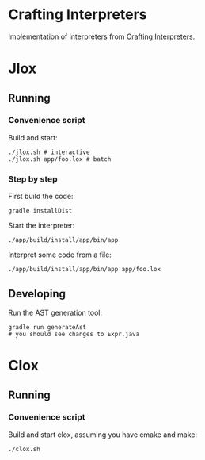 # Crafting Interpreters

Implementation of interpreters from [Crafting Interpreters](http://craftinginterpreters.com).

# Jlox

## Running

### Convenience script

Build and start:

```shell
./jlox.sh # interactive
./jlox.sh app/foo.lox # batch
```

### Step by step

First build the code:

```shell
gradle installDist
```

Start the interpreter:

```shell
./app/build/install/app/bin/app
```

Interpret some code from a file:

```shell
./app/build/install/app/bin/app app/foo.lox
```

## Developing

Run the AST generation tool:

```shell
gradle run generateAst
# you should see changes to Expr.java
```

# Clox

## Running

### Convenience script

Build and start clox, assuming you have cmake and make:

```shell
./clox.sh
```

